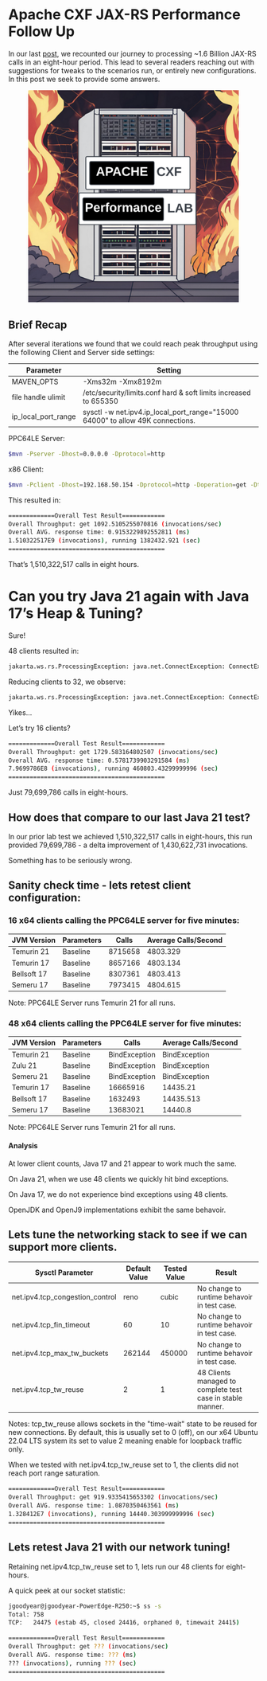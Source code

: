 # Apache CXF JAX-RS Performance Follow Up

In our last
[post](https://github.com/savoirtech/apache-cxf-jax-rs-performance), we
recounted our journey to processing ~1.6 Billion JAX-RS calls in an
eight-hour period. This lead to several readers reaching out with
suggestions for tweaks to the scenarios run, or entirely new
configurations. In this post we seek to provide some answers.

<figure>
<img src="./assets/images/CXFLab.png" alt="CXFLab" />
</figure>

## Brief Recap

After several iterations we found that we could reach peak throughput
using the following Client and Server side settings:

| Parameter | Setting |
|----|----|
| MAVEN_OPTS | -Xms32m -Xmx8192m |
| file handle ulimit | /etc/security/limits.conf hard & soft limits increased to 655350 |
| ip_local_port_range | sysctl -w net.ipv4.ip_local_port_range="15000 64000" to allow 49K connections. |

PPC64LE Server:

``` bash
$mvn -Pserver -Dhost=0.0.0.0 -Dprotocol=http
```

x86 Client:

``` bash
$mvn -Pclient -Dhost=192.168.50.154 -Dprotocol=http -Doperation=get -Dthreads=48 -Dtime=28800
```

This resulted in:

``` bash
=============Overall Test Result============
Overall Throughput: get 1092.5105255070816 (invocations/sec)
Overall AVG. response time: 0.9153229892552811 (ms)
1.510322517E9 (invocations), running 1382432.921 (sec)
============================================
```

That’s 1,510,322,517 calls in eight hours.

# Can you try Java 21 again with Java 17’s Heap & Tuning?

Sure!

48 clients resulted in:

``` bash
jakarta.ws.rs.ProcessingException: java.net.ConnectException: ConnectException invoking http://192.168.50.154:9000/customerservice/customers/123: Cannot assign requested address
```

Reducing clients to 32, we observe:

``` bash
jakarta.ws.rs.ProcessingException: java.net.ConnectException: ConnectException invoking http://192.168.50.154:9000/customerservice/customers/123: Cannot assign requested address
```

Yikes…​

Let’s try 16 clients?

``` bash
=============Overall Test Result============
Overall Throughput: get 1729.583164802507 (invocations/sec)
Overall AVG. response time: 0.5781739903291584 (ms)
7.9699786E8 (invocations), running 460803.43299999996 (sec)
============================================
```

Just 79,699,786 calls in eight-hours.

## How does that compare to our last Java 21 test?

In our prior lab test we achieved 1,510,322,517 calls in eight-hours,
this run provided 79,699,786 - a delta improvement of 1,430,622,731
invocations.

Something has to be seriously wrong.

## Sanity check time - lets retest client configuration:

### 16 x64 clients calling the PPC64LE server for five minutes:

| JVM Version | Parameters | Calls   | Average Calls/Second |
|-------------|------------|---------|----------------------|
| Temurin 21  | Baseline   | 8715658 | 4803.329             |
| Temurin 17  | Baseline   | 8657166 | 4803.134             |
| Bellsoft 17 | Baseline   | 8307361 | 4803.413             |
| Semeru 17   | Baseline   | 7973415 | 4804.615             |

Note: PPC64LE Server runs Temurin 21 for all runs.

### 48 x64 clients calling the PPC64LE server for five minutes:

| JVM Version | Parameters | Calls         | Average Calls/Second |
|-------------|------------|---------------|----------------------|
| Temurin 21  | Baseline   | BindException | BindException        |
| Zulu 21     | Baseline   | BindException | BindException        |
| Semeru 21   | Baseline   | BindException | BindException        |
| Temurin 17  | Baseline   | 16665916      | 14435.21             |
| Bellsoft 17 | Baseline   | 1632493       | 14435.513            |
| Semeru 17   | Baseline   | 13683021      | 14440.8              |

Note: PPC64LE Server runs Temurin 21 for all runs.

#### Analysis

At lower client counts, Java 17 and 21 appear to work much the same.

On Java 21, when we use 48 clients we quickly hit bind exceptions.

On Java 17, we do not experience bind exceptions using 48 clients.

OpenJDK and OpenJ9 implementations exhibit the same behavoir.

## Lets tune the networking stack to see if we can support more clients.

| Sysctl Parameter | Default Value | Tested Value | Result |
|----|----|----|----|
| net.ipv4.tcp_congestion_control | reno | cubic | No change to runtime behavoir in test case. |
| net.ipv4.tcp_fin_timeout | 60 | 10 | No change to runtime behavoir in test case. |
| net.ipv4.tcp_max_tw_buckets | 262144 | 450000 | No change to runtime behavoir in test case. |
| net.ipv4.tcp_tw_reuse | 2 | 1 | 48 Clients managed to complete test case in stable manner. |

Notes: tcp_tw_reuse allows sockets in the "time-wait" state to be reused
for new connections. By default, this is usually set to 0 (off), on our
x64 Ubuntu 22.04 LTS system its set to value 2 meaning enable for
loopback traffic only.

When we tested with net.ipv4.tcp_tw_reuse set to 1, the clients did not
reach port range saturation.

``` bash
=============Overall Test Result============
Overall Throughput: get 919.9335415653302 (invocations/sec)
Overall AVG. response time: 1.0870350463561 (ms)
1.328412E7 (invocations), running 14440.303999999996 (sec)
============================================
```

## Lets retest Java 21 with our network tuning!

Retaining net.ipv4.tcp_tw_reuse set to 1, lets run our 48 clients for
eight-hours.

A quick peek at our socket statistic:

``` bash
jgoodyear@jgoodyear-PowerEdge-R250:~$ ss -s
Total: 758
TCP:   24475 (estab 45, closed 24416, orphaned 0, timewait 24415)
```

``` bash
=============Overall Test Result============
Overall Throughput: get ??? (invocations/sec)
Overall AVG. response time: ??? (ms)
??? (invocations), running ??? (sec)
============================================
```
